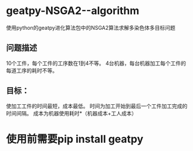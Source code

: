 # geatpy-NSGA2--algorithm
使用python的geatpy进化算法包中的NSGA2算法求解多染色体多目标问题
## 问题描述
10个工件，每个工件的工序数在1到4不等。
4台机器，每台机器加工每个工件的每道工序的耗时不等。
## 目标：
使加工工件的时间最短，成本最低。
时间为加工开始到最后一个工件加工完成的时间间隔。
成本为机器使用耗时*（机器成本+工人成本）



# 使用前需要pip install geatpy
